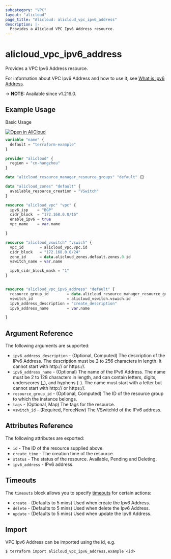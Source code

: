 ```yaml
---
subcategory: "VPC"
layout: "alicloud"
page_title: "Alicloud: alicloud_vpc_ipv6_address"
description: |-
  Provides a Alicloud VPC Ipv6 Address resource.
---
```


# alicloud_vpc_ipv6_address

Provides a VPC Ipv6 Address resource. 

For information about VPC Ipv6 Address and how to use it, see [What is Ipv6 Address](https://next.api.alibabacloud.com/document/Vpc/2016-04-28/AllocateIpv6Address).

-> **NOTE:** Available since v1.216.0.

## Example Usage

Basic Usage

<div style="display: block;margin-bottom: 40px;"><div class="oics-button" style="float: right;position: absolute;margin-bottom: 10px;">
  <a href="https://api.aliyun.com/terraform?resource=alicloud_vpc_ipv6_address&exampleId=c9582809-2e3d-7803-c6d4-a671c13f0148fcf0355d&activeTab=example&spm=docs.r.vpc_ipv6_address.0.c95828092e&intl_lang=EN_US" target="_blank">
    <img alt="Open in AliCloud" src="https://img.alicdn.com/imgextra/i1/O1CN01hjjqXv1uYUlY56FyX_!!6000000006049-55-tps-254-36.svg" style="max-height: 44px; max-width: 100%;">
  </a>
</div></div>

```terraform
variable "name" {
  default = "terraform-example"
}

provider "alicloud" {
  region = "cn-hangzhou"
}

data "alicloud_resource_manager_resource_groups" "default" {}

data "alicloud_zones" "default" {
  available_resource_creation = "VSwitch"
}

resource "alicloud_vpc" "vpc" {
  ipv6_isp    = "BGP"
  cidr_block  = "172.168.0.0/16"
  enable_ipv6 = true
  vpc_name    = var.name

}

resource "alicloud_vswitch" "vswich" {
  vpc_id       = alicloud_vpc.vpc.id
  cidr_block   = "172.168.0.0/24"
  zone_id      = data.alicloud_zones.default.zones.0.id
  vswitch_name = var.name

  ipv6_cidr_block_mask = "1"
}


resource "alicloud_vpc_ipv6_address" "default" {
  resource_group_id        = data.alicloud_resource_manager_resource_groups.default.ids.0
  vswitch_id               = alicloud_vswitch.vswich.id
  ipv6_address_description = "create_description"
  ipv6_address_name        = var.name

}
```

## Argument Reference

The following arguments are supported:
* `ipv6_address_description` - (Optional, Computed) The description of the IPv6 Address. The description must be 2 to 256 characters in length. It cannot start with http:// or https://.
* `ipv6_address_name` - (Optional) The name of the IPv6 Address. The name must be 2 to 128 characters in length, and can contain letters, digits, underscores (_), and hyphens (-). The name must start with a letter but cannot start with http:// or https://.
* `resource_group_id` - (Optional, Computed) The ID of the resource group to which the instance belongs.
* `tags` - (Optional, Map) The tags for the resource.
* `vswitch_id` - (Required, ForceNew) The VSwitchId of the IPv6 address.

## Attributes Reference

The following attributes are exported:
* `id` - The ID of the resource supplied above.
* `create_time` - The creation time of the resource.
* `status` - The status of the resource.  Available, Pending and Deleting.
* `ipv6_address` - IPv6 address.

## Timeouts

The `timeouts` block allows you to specify [timeouts](https://www.terraform.io/docs/configuration-0-11/resources.html#timeouts) for certain actions:
* `create` - (Defaults to 5 mins) Used when create the Ipv6 Address.
* `delete` - (Defaults to 5 mins) Used when delete the Ipv6 Address.
* `update` - (Defaults to 5 mins) Used when update the Ipv6 Address.

## Import

VPC Ipv6 Address can be imported using the id, e.g.

```shell
$ terraform import alicloud_vpc_ipv6_address.example <id>
```